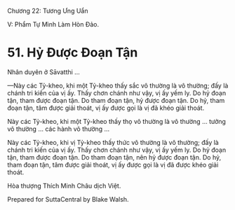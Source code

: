  

Chương 22: Tương Ưng Uẩn

V: Phẩm Tự Mình Làm Hòn Ðảo.

# 51\. Hỷ Ðược Ðoạn Tận

Nhân duyên ở Sāvatthi …

—Này các Tỷ-kheo, khi một Tỷ-kheo thấy sắc vô thường là vô thường; đấy là chánh tri kiến của vị ấy. Thấy chơn chánh như vậy, vị ấy yếm ly. Do hỷ đoạn tận, tham được đoạn tận. Do tham đoạn tận, hỷ được đoạn tận. Do hỷ, tham đoạn tận, tâm được giải thoát, vị ấy được gọi là vị đã khéo giải thoát.

Này các Tỷ-kheo, khi một Tỷ-kheo thấy thọ vô thường là vô thường … tưởng vô thường … các hành vô thường …

Này các Tỷ-kheo, khi vị Tỷ-kheo thấy thức vô thường là vô thường; đấy là chánh tri kiến của vị ấy. Thấy chơn chánh như vậy, vị ấy yếm ly. Do hỷ đoạn tận, tham được đoạn tận. Do tham đoạn tận, nên hỷ được đoạn tận. Do hỷ, tham đoạn tận, tâm được giải thoát, vị ấy được gọi là vị đã được khéo giải thoát.

Hòa thượng Thích Minh Châu dịch Việt.

Prepared for SuttaCentral by Blake Walsh.